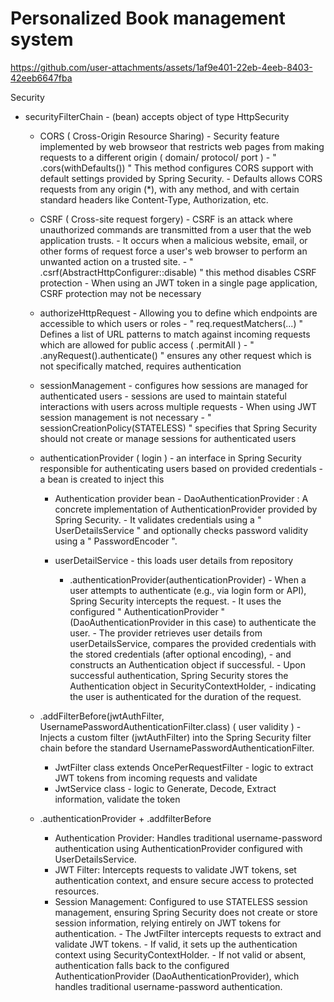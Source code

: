 # Personalized Book management system 

https://github.com/user-attachments/assets/1af9e401-22eb-4eeb-8403-42eeb6647fba

Security

  - securityFilterChain - (bean) accepts object of type HttpSecurity
    
    - CORS ( Cross-Origin Resource Sharing)
              - Security feature implemented by web browseor that restricts web pages from making requests to a different origin ( domain/ protocol/ port )
              - " .cors(withDefaults()) " This method configures CORS support with default settings provided by Spring Security.
              - Defaults allows CORS requests from any origin (*), with any method, and with certain standard headers like Content-Type, Authorization, etc.

    - CSRF ( Cross-site request forgery)
              - CSRF is an attack where unauthorized commands are transmitted from a user that the web application trusts.
              - It occurs when a malicious website, email, or other forms of request force a user's web browser to perform an unwanted action on a trusted site.
              - " .csrf(AbstractHttpConfigurer::disable) " this method disables CSRF protection
              - When using an JWT token in a single page application, CSRF protection may not be necessary

    - authorizeHttpRequest
              - Allowing you to define which endpoints are accessible to which users or roles
              - " req.requestMatchers(...) " Defines a list of URL patterns to match against incoming requests which are allowed for public access ( .permitAll )
              - " .anyRequest().authenticate() " ensures any other request which is not specifically matched, requires authentication

    - sessionManagement
              - configures how sessions are managed for authenticated users
              - sessions are used to maintain stateful interactions with users across multiple requests
              - When using JWT session management is not necessary
              - " sessionCreationPolicy(STATELESS) " specifies that Spring Security should not create or manage sessions for authenticated users

    - authenticationProvider ( login )
              - an interface in Spring Security responsible for authenticating users based on provided credentials
              - a bean is created to inject this
      
         - Authentication provider bean
                  - DaoAuthenticationProvider : A concrete implementation of AuthenticationProvider provided by Spring Security.
                  - It validates credentials using a " UserDetailsService " and optionally checks password validity using a " PasswordEncoder ".
         - userDetailService
                  - this loads user details from repository

              - .authenticationProvider(authenticationProvider)
                    - When a user attempts to authenticate (e.g., via login form or API), Spring Security intercepts the request.
                    - It uses the configured " AuthenticationProvider " (DaoAuthenticationProvider in this case) to authenticate the user.
                    - The provider retrieves user details from userDetailsService, compares the provided credentials with the stored credentials (after optional encoding),
                    - and constructs an Authentication object if successful.
                    - Upon successful authentication, Spring Security stores the Authentication object in SecurityContextHolder,
                    - indicating the user is authenticated for the duration of the request.

    - .addFilterBefore(jwtAuthFilter, UsernamePasswordAuthenticationFilter.class) ( user validity )
              - Injects a custom filter (jwtAuthFilter) into the Spring Security filter chain before the standard UsernamePasswordAuthenticationFilter.

         - JwtFilter class extends OncePerRequestFilter
                    - logic to extract JWT tokens from incoming requests and validate
         - JwtService class
                    - logic to Generate, Decode, Extract information, validate the token

    - .authenticationProvider + .addfilterBefore
         - Authentication Provider: Handles traditional username-password authentication using AuthenticationProvider configured with UserDetailsService.
         - JWT Filter: Intercepts requests to validate JWT tokens, set authentication context, and ensure secure access to protected resources.
         - Session Management: Configured to use STATELESS session management, ensuring Spring Security does not create or store session information, relying entirely on JWT tokens for authentication.
               -  The JwtFilter intercepts requests to extract and validate JWT tokens.
               - If valid, it sets up the authentication context using SecurityContextHolder.
               - If not valid or absent, authentication falls back to the configured AuthenticationProvider (DaoAuthenticationProvider), which handles traditional username-password authentication.






















      
